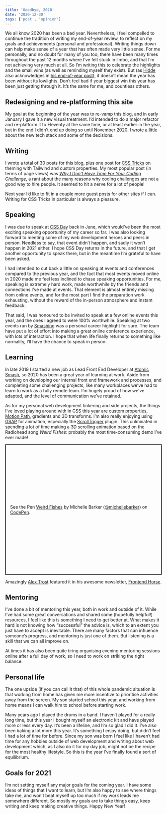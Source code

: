 ```yaml
---
title: 'Goodbye, 2020'
date: '2020-12-30'
tags: ['post', 'opinion']
---
```


We all know 2020 has been a bad year. Nevertheless, I feel compelled to continue the tradition of writing my end-of-year review, to reflect on my goals and achievements (personal and professional). Writing things down can help make sense of a year that has often made very little sense. For me personally, and no doubt for many of you too, there have been many times throughout the past 12 months where I’ve felt stuck in limbo, and that I’m not achieving very much at all. So I’m writing this to celebrate the highlights and the small wins (as well as reminding myself they exist). But (as [Hidde](https://twitter.com/hdv) also acknowledges in [his end-of-year post](https://hiddedevries.nl/en/blog/2020-12-17-2020-in-review)), it doesn’t mean the year has been without its lowlights. Don’t feel bad if your biggest win this year has been just getting through it. It’s the same for me, and countless others.

## Redesigning and re-platforming this site

My goal at the beginning of the year was to re-vamp this blog, and in early January I gave it a new visual treatment. I’d intended to do a major refactor and re-platform it to Eleventy at the same time, or at least earlier in the year, but in the end I didn’t end up doing so until November 2020. [I wrote a little](/launching-the-new-and-improved-css-irl/) about the new tech stack and some of the decisions.

## Writing

I wrote a total of 30 posts for this blog, plus one post for [CSS Tricks](https://css-tricks.com/color-theming-with-css-custom-properties-and-tailwind/) on theming with Tailwind and custom properties. My most popular post (in terms of page views) was _[Why I Don’t Have Time For Your Coding Challenge](/why-i-dont-have-time-for-your-coding-challenge/)_, a rant about the many reasons why coding challenges are not a good way to hire people. It seemed to hit a nerve for a lot of people!

Next year I’d like to fit in a couple more guest posts for other sites if I can. Writing for CSS Tricks in particular is always a pleasure.

## Speaking

I was due to speak at [CSS Day](https://cssday.nl/2021) back in June, which would’ve been the most exciting speaking opportunity of my career so far. I was also looking forward to meeting some of my web development heroes and peers in person. Needless to say, that event didn’t happen, and sadly it won’t happen in 2021 either. I hope CSS Day returns in the future, and that I get another opportunity to speak there, but in the meantime I’m grateful to have been asked.

I had intended to cut back a little on speaking at events and conferences compared to the previous year, and the fact that most events moved online in 2020 made me feel less inclined to chase speaking opportunities. For me, speaking is extremely hard work, made worthwhile by the friends and connections I’ve made at events. That element is almost entirely missing from online events, and for the most part I find the preparation work exhausting, without the reward of the in-person atmosphere and instant feedback.

That said, I was honoured to be invited to speak at a few online events this year, and the ones I agreed to were 100% worthwhile. Speaking at two events run by [Smashing](https://www.smashingmagazine.com/) was a personal career highlight for sure. The team have put a lot of effort into making a great online conference experience, with lots of interaction. I hope that when life finally returns to something like normality, I’ll have the chance to speak in person.

## Learning

In late 2019 I started a new job as Lead Front End Developer at [Atomic Smash](https://www.atomicsmash.co.uk/), so 2020 has been a great year of learning at work. Aside from working on developing our internal front end framework and processes, and completing some challenging projects, like many workplaces we’ve had to learn to work as a fully remote team. I’m hugely proud of how we’ve adapted, and the level of communication we’ve retained.

As for my personal web development tinkering and side projects, the things I’ve loved playing around with in CSS this year are custom properties, [Motion Path](https://developer.mozilla.org/en-US/docs/Web/CSS/CSS_Motion_Path), gradients and 3D transforms. I’m also really enjoying using [GSAP](https://greensock.com/gsap/) for animation, especially the [ScrollTrigger](https://greensock.com/scrolltrigger/) plugin. This culminated in spending a lot of time making a 3D scrolling animation based on the Radiohead song _Weird Fishes_: probably the most time-consuming demo I’ve ever made!

<p class="codepen" data-height="418" data-theme-id="dark" data-default-tab="result" data-user="michellebarker" data-slug-hash="dyMQYYz" style="height: 418px; box-sizing: border-box; display: flex; align-items: center; justify-content: center; border: 2px solid; margin: 1em 0; padding: 1em;" data-pen-title="Weird Fishes">
  <span>See the Pen <a href="https://codepen.io/michellebarker/pen/dyMQYYz">
  Weird Fishes</a> by Michelle Barker (<a href="https://codepen.io/michellebarker">@michellebarker</a>)
  on <a href="https://codepen.io">CodePen</a>.</span>
</p>
<script async src="https://cpwebassets.codepen.io/assets/embed/ei.js"></script>

Amazingly [Alex Trost](https://twitter.com/trostcodes) featured it in his awesome newsletter, [Frontend Horse](https://frontend.horse/articles/swimming-on-scroll-with-gsap/).

## Mentoring

I’ve done a bit of mentoring this year, both in work and outside of it. While I’ve had some great conversations and shared some (hopefully helpful!) resources, I feel like this is something I need to get better at. What makes it hard is not knowing how “successful” the advice is, which to an extent you just have to accept is inevitable. There are many factors that can influence someone’s progress, and mentoring is just one of them. But listening is a skill that we can all improve on.

At times it has also been quite tiring organising evening mentoring sessions online after a full day of work, so I need to work on striking the right balance.

## Personal life

The one upside (if you can call it that) of this whole pandemic situation is that working from home has given me more incentive to prioritise activities away from the screen. My son started school this year, and working from home means I can walk him to school before starting work.

Many years ago I played the drums in a band. I haven’t played for a really long time, but this year I bought myself an electronic kit and have played more or less every day. It’s been a lifeline, and I’m so glad I did it. I’ve also been baking a lot more this year. It’s something I enjoy doing, but didn’t feel I had a lot of time for before. Since my son was born I feel like I haven’t had time for any hobbies outside of web development and writing about web development which, as I also do it for my day job, might not be the recipe for the most healthy lifestyle. So this is the year I’ve finally found a sort of equilibrium.

## Goals for 2021

I’m not setting myself any major goals for the coming year. I have some ideas of things that I want to learn, but I’m also happy to see where things take me, and won’t beat myself up too much if my work leads me somewhere different. So mostly my goals are to take things easy, keep writing and keep making creative things. Happy New Year!
